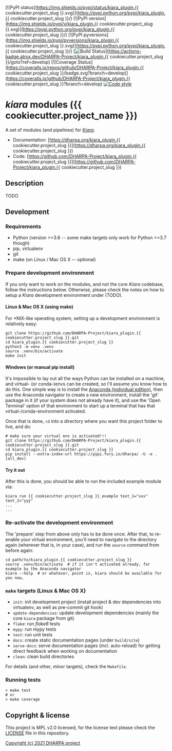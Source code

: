 [![PyPI status](https://img.shields.io/pypi/status/kiara_plugin.{{ cookiecutter.project_slug }}.svg)](https://pypi.python.org/pypi/kiara_plugin.{{ cookiecutter.project_slug }}/)
[![PyPI version](https://img.shields.io/pypi/v/kiara_plugin.{{ cookiecutter.project_slug }}.svg)](https://pypi.python.org/pypi/kiara_plugin.{{ cookiecutter.project_slug }}/)
[![PyPI pyversions](https://img.shields.io/pypi/pyversions/kiara_plugin.{{ cookiecutter.project_slug }}.svg)](https://pypi.python.org/pypi/kiara_plugin.{{ cookiecutter.project_slug }}/)
[![Build Status](https://img.shields.io/endpoint.svg?url=https%3A%2F%2Factions-badge.atrox.dev%2FDHARPA-Project%2Fkiara%2Fbadge%3Fref%3Ddevelop&style=flat)](https://actions-badge.atrox.dev/DHARPA-Project/kiara_plugin.{{ cookiecutter.project_slug }}/goto?ref=develop)
[![Coverage Status](https://coveralls.io/repos/github/DHARPA-Project/kiara_plugin.{{ cookiecutter.project_slug }}/badge.svg?branch=develop)](https://coveralls.io/github/DHARPA-Project/kiara_plugin.{{ cookiecutter.project_slug }}?branch=develop)
[![Code style](https://img.shields.io/badge/code%20style-black-000000.svg)](https://github.com/ambv/black)

# *kiara* modules ({{ cookiecutter.project_name }})

A set of modules (and pipelines) for [*Kiara*](https://github.com/DHARPA-project/kiara).

 - Documentation: [https://dharpa.org/kiara_plugin.{{ cookiecutter.project_slug }}](https://dharpa.org/kiara_plugin.{{ cookiecutter.project_slug }})
 - Code: [https://github.com/DHARPA-Project/kiara_plugin.{{ cookiecutter.project_slug }}](https://github.com/DHARPA-Project/kiara_plugin.{{ cookiecutter.project_slug }})

## Description

TODO

## Development

### Requirements

- Python (version >=3.6 -- some make targets only work for Python >=3.7 though)
- pip, virtualenv
- git
- make (on Linux / Mac OS X -- optional)


### Prepare development environment

If you only want to work on the modules, and not the core *Kiara* codebase, follow the instructions below. Otherwise, please
check the notes on how to setup a *Kiara* development environment under (TODO).

#### Linux & Mac OS X (using make)

For *NIX-like operating system, setting up a development environment is relatively easy:

```console
git clone https://github.com/DHARPA-Project/kiara_plugin.{{ cookiecutter.project_slug }}.git
cd kiara_plugin.{{ cookiecutter.project_slug }}
python3 -m venv .venv
source .venv/bin/activate
make init
```

#### Windows (or manual pip install)

It's impossible to lay out all the ways Python can be installed on a machine, and virtual- (or conda-)envs can be created, so I'll assume you know how to do this.
One simple way is to install the [Anaconda (individual edition)](https://docs.anaconda.com/anaconda/install/index.html), then use the Anaconda navigator to create a new environment, install the 'git' package in it (if your system does not already have it), and use the 'Open Terminal' option of that environment to start up a terminal that has that virtual-/conda-environment activated.

Once that is done, `cd` into a directory where you want this project folder to live, and do:

```console
# make sure your virtual env is activated!!!
git clone https://github.com/DHARPA-Project/kiara_plugin.{{ cookiecutter.project_slug }}.git
cd kiara_plugin.{{ cookiecutter.project_slug }}
pip install --extra-index-url https://pypi.fury.io/dharpa/ -U -e .[all_dev]
```

#### Try it out

After this is done, you should be able to run the included example module via:

```console
kiara run {{ cookiecutter.project_slug }}_example text_1="xxx" text_2="yyy"
...
...
```

### Re-activate the development environment

The 'prepare' step from above only has to be done once. After that, to re-enable your virtual environment,
you'll need to navigate to the directory again (wherever that is, in your case), and run the ``source`` command from before again:

```console
cd path/to/kiara_plugin.{{ cookiecutter.project_slug }}
source .venv/bin/activate  # if it isn't activated already, for example by the Anaconda navigator
kiara --help  # or whatever, point is, kiara should be available for you now,
```

### ``make`` targets (Linux & Mac OS X)

- ``init``: init development project (install project & dev dependencies into virtualenv, as well as pre-commit git hook)
- ``update-dependencies``: update development dependencies (mainly the core ``kiara`` package from git)
- ``flake``: run *flake8* tests
- ``mypy``: run mypy tests
- ``test``: run unit tests
- ``docs``: create static documentation pages (under ``build/site``)
- ``serve-docs``: serve documentation pages (incl. auto-reload) for getting direct feedback when working on documentation
- ``clean``: clean build directories

For details (and other, minor targets), check the ``Makefile``.


### Running tests

``` console
> make test
# or
> make coverage
```


## Copyright & license

This project is MPL v2.0 licensed, for the license text please check the [LICENSE](/LICENSE) file in this repository.

[Copyright (c) 2021 DHARPA project](https://dharpa.org)
